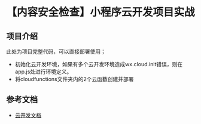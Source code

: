 # 【内容安全检查】小程序云开发项目实战

## 项目介绍

此处为项目完整代码，可以直接部署使用；

- 初始化云开发环境，如果有多个云开发环境造成wx.cloud.init错误，则在app.js处进行环境定义。
- 将cloudfunctions文件夹内的2个云函数创建并部署

## 参考文档

- [云开发文档](https://developers.weixin.qq.com/miniprogram/dev/wxcloud/basis/getting-started.html)